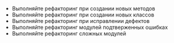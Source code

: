 * Выполняйте рефакторинг при создании новых методов
* Выполняйте рефакторинг при создании новых классов
* Выполняйте рефакторинг при исправлении дефектов
* Выполняйте рефакторинг модулей подтверженных ошибках
* Выполняйте рефакторинг сложных модулей